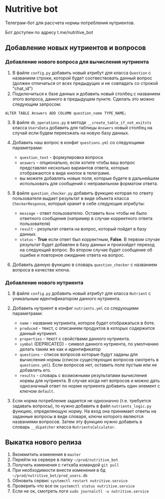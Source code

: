 # Nutritive bot

Телеграм-бот для рассчета нормы потребления нутриентов.

Бот доступен по адресу t.me/nutritive_bot

## Добавление новых нутриентов и вопросов

### Добавление нового вопроса для вычисления нутриента

1. В файле `config.py` добавить новый атрибут для класса `Question` с названием строки, которой будет соотвествовать данный вопрос (должен отличаться от всех предыдущих и не совпадать со строкой "chat_id")
2. Подключиться к базе данных и добавить новый столбец с названием этого вопроса, данного в предыдущем пункте. Сделать это можно следующим запросом:
```
ALTER TABLE Answers ADD COLUMN question_name TYPE_NAME;
```
3. В файле `db_operations.py` в методе `__create_table_if_not_exitsts` класса `UsersData` добавить для таблицы `Answers` новый столбец на случай если будем переезжать на новую базу данных.
4. Добавить наш вопрос в конфиг `questions.yml` со следующими параметрами:
   - `question_text` - формулировка вопроса
   - `answers` - опционально, если хотите чтобы ваш вопрос представлял несколько вариантов ответа, которые отображаются в виде кнопок в телеграме.
   - вы можете добавлять новые поля, которые будете в дальнейшем использовать для сообщений с неправильном  форматом ответа.
5. В файле `question_checker.py` добавить функцию которая по ответу пользователя выдает результат в виде объекта класса `CheckerResponse`, который хранит в себе следующие атрибуты:
   - `message` - ответ пользователю. Оставить `None` чтобы не было ответного сообщения (например в случае корректного ответа пользователя)
   - `result` - результат ответа на вопрос, который пойдет в базу данных.
   - `status` - **True** если ответ был корректным, **False**. В первом случае результат будет добавлен в базу данных и произойдет переход на следующий вопрос. Во втором случае будет сообщение об ошибке и повторное ожидание ответа на вопрос.

6. Добавить данную функцию в словарь `question_checker` с названием вопроса в качестве ключа.

### Добавление нового нутриента

1. В файле `config.py` добавить новый атрибут для класса `Nutrient` с уникальным идентификатором данного нутриента.
2. Добавить нутриент в конфиг `nutrients.yml` со следующими параметрами:
   - `name` - название нутриента, которое будет отображаться в боте.
   - `produced` - текст, с описанием продуктов в которых содержится данный нутриент.
   - `properties` - текст с свойствами данного нутриента.
   - `symbol` (DEPRICATED) - символ данного нутриента, по умолчанию делать таким же как и идентификатор
   - `questions` - список вопросов которые будут заданы для вычисления нормы (список существующих вопросов смотреть в `questions.yml`). Если вопросов нет, оставить поле пустым или не добавлять его.
   - `results` - словарь с возможными результатами вычисления нормы для нутриента. В случае когда нет вопросов и можно дать однозначный ответ по норме нутриента добавить один элемент с ключом `default`.

3. Если норма потребление задается не однозначно (т.е. требуется задавать вопросы), то нужно добавить в файл `nutrients_logic.py` функцию, определяющую норму. На вход она принимает ответы на заданные вопросы в виде словаря, ключи которого являются названиями вопросов. Затем эту функцию нужно добавить в cловарь `__dipatcher` класса `NutrientsCalculator`.

## Выкатка нового релиза

1. Вкоммитить изменения в `master`
2. Перейти на сервере в папку `~/prod/nutritive_bot`
3. Получить изменения с гитхаба командой `git pull`
4. При необходимости внести изменения в бд `~/prod/nutritive_bot/prod_users.db`
5. Обновить сервис `systemctl restart nutritive.service`
6. Проверить что все ок `systemctl status nutritive.service`
7. Если не ок, смотреть логи `sudo journalctl -u nutritive.service`
